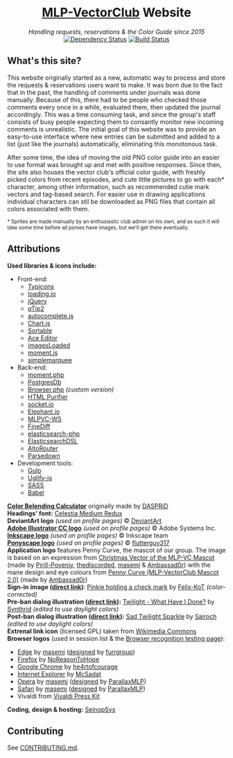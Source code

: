 <p align="center"><img src="https://raw.githubusercontent.com/ponydevs/MLPVC-RR/master/www/img/logo.png" alt=""></p>

<h1 align="center"><a href="http://mlp-vectorclub.deviantart.com/">MLP-VectorClub</a> Website</h1>
<p align="center"><em>Handling requests, reservations & the Color Guide since 2015</em><br><a href='https://www.versioneye.com/user/projects/583a3a11e7cea00039353d05'><img src='https://www.versioneye.com/user/projects/583a3a11e7cea00039353d05/badge.svg?style=flat-square' alt="Dependency Status"></a> <a href="https://travis-ci.org/ponydevs/MLPVC-RR"><img src="https://travis-ci.org/ponydevs/MLPVC-RR.svg?branch=master" alt="Build Status"></a></p>

## What's this site?

This website originally started as a new, automatic way to process and store the requests & reservations users want to make. It was born due to the fact that in the past, the handling of comments under journals was done manually. Because of this, there had to be people who checked those comments every once in a while, evaluated them, then updated the journal accordingly. This was a time consuming task, and since the group's staff consists of busy people expecting them to consantly monitor new incoming comments is unrealistic. The initial goal of this website was to provide an easy-to-use interface where new entries can be submitted and added to a list (just like the journals) automatically, eliminating this monotonous task.

After some time, the idea of moving the old PNG color guide into an easier to use format was brought up and met with positive responses. Since then, the site also houses the vector club's official color guide, with freshly picked colors from recent episodes, and cute little pictures to go with each* character, among other information, such as recommended cutie mark vectors and tag-based search. For easier use in drawing applications individual characters can stil be downloaded as PNG files that contain all colors associated with them.

<sub>* Sprites are made manually by an enthusiastic club admin on his own, and as such it will take some time before all ponies have images, but we'll get there eventually.</sub>

## Attributions

**Used libraries & icons include:**
 - Front-end:
   - [Typicons](http://www.typicons.com/)
   - [loading.io](http://loading.io/)
   - [jQuery](http://jquery.com/)
   - [qTip2](http://qtip2.com/)
   - [autocomplete.js](https://github.com/algolia/autocomplete.js)
   - [Chart.js](http://www.chartjs.org/)
   - [Sortable](https://github.com/RubaXa/Sortable)
   - [Ace Editor](https://ace.c9.io/)
   - [imagesLoaded](http://imagesloaded.desandro.com/)
   - [moment.js](http://momentjs.com/)
   - [simplemarquee](https://github.com/IndigoUnited/jquery.simplemarquee)
 - Back-end:
   - [moment.php](https://github.com/fightbulc/moment.php)
   - [PostgresDb](https://github.com/SeinopSys/PHP-PostgreSQL-Database-Class)
   - [Browser.php](https://github.com/cbschuld/Browser.php) *(custom version)*
   - [HTML Purifier](http://htmlpurifier.org/)
   - [socket.io](http://socket.io)
   - [Elephant.io](https://github.com/wisembly/elephant.io)
   - [MLPVC-WS](https://github.com/ponydevs/MLPVC-WS)
   - [FineDiff](https://github.com/cogpowered/FineDiff)
   - [elasticsearch-php](https://github.com/elastic/elasticsearch-php)
   - [ElasticsearchDSL](https://github.com/ongr-io/ElasticsearchDSL)
   - [AltoRouter](https://github.com/dannyvankooten/AltoRouter)
   - [Parsedown](https://github.com/erusev/parsedown)
 - Development tools:
   - [Gulp](http://gulpjs.com/)
   - [Uglify-js](https://www.npmjs.com/package/uglify-js)
   - [SASS](http://sass-lang.com/)
   - [Babel](https://babeljs.io/)

**[Color Belending Calculator](https://mlpvc-rr.ml/blending)** originally made by [DASPRiD](https://github.com/dasprid)<br>
**Headings' font:** [Celestia Medium Redux](http://www.mattyhex.net/CMR/)<br>
**DeviantArt logo** *(used on profile pages)* &copy; [DeviantArt](http://www.deviantart.com/)<br>
[**Adobe Illustrator CC logo**](https://commons.wikimedia.org/wiki/File:Adobe_Illustrator_CC_icon.svg) *(used on profile pages)* &copy; Adobe Systems Inc.<br>
[**Inkscape logo**](https://commons.wikimedia.org/wiki/File:Inkscape_Logo.svg) *(used on profile pages)* &copy; Inkscape team<br>
[**Ponyscape logo**](http://flutterguy317.deviantart.com/art/Ponyscape-PNG-354658716) *(used on profile pages)* &copy; [flutterguy317](http://flutterguy317.deviantart.com/)<br>
**Application logo** features Penny Curve, the mascot of our group. The image is based on an expression from [Christmas Vector of the MLP-VC Mascot](http://pirill-poveniy.deviantart.com/art/Collab-Christmas-Vector-of-the-MLP-VC-Mascot-503196118) (made by [Pirill-Poveniy](http://pirill-poveniy.deviantart.com/), [thediscorded](http://thediscorded.deviantart.com/), [masemj](http://masemj.deviantart.com/) & [Ambassad0r](http://ambassad0r.deviantart.com/)) with the mane design and eye colours from [Penny Curve (MLP-VectorClub Mascot 2.0)](http://ambassad0r.deviantart.com/art/Penny-Curve-MLP-VectorClub-Mascot-2-0-568079382) (made by [Ambassad0r](http://ambassad0r.deviantart.com/))<br>
**Sign-in image ([direct link](https://github.com/ponydevs/MLPVC-RR/blob/master/www/img/login-success.svg))**: [Pinkie holding a check mark](http://felix-kot.deviantart.com/art/Pinkie-holding-a-check-mark-286014735) by [Felix-KoT](http://felix-kot.deviantart.com/) *(color-corrected)*<br>
**Pre-ban dialog illustration ([direct link](https://github.com/ponydevs/MLPVC-RR/blob/master/www/img/pre-ban.svg)):** [Twilight - What Have I Done?](http://synthrid.deviantart.com/art/Twilight-What-Have-I-Done-355177596) by [Synthrid](http://synthrid.deviantart.com/) *(edited to use daylight colors)*<br>
**Post-ban dialog illustration ([direct link](https://github.com/ponydevs/MLPVC-RR/blob/master/www/img/post-ban.svg)):** [Sad Twilight Sparkle](http://sairoch.deviantart.com/art/Sad-Twilight-Sparkle-354710611) by [Sairoch](http://sairoch.deviantart.com/) *(edited to use daylight colors)*<br>
**Extrenal link icon** (licensed GPL) taken from [Wikimedia Commons](https://commons.wikimedia.org/wiki/File:Icon_External_Link.svg)<br>
**Browser logos** (used in session list & the [Browser recognition testing page](https://mlpvc-rr.ml/browser)):

 - [Edge](http://fav.me/d9rtlbv) by [masemj](http://masemj.deviantart.com/) ([designed](http://fav.me/d8uhefy) by [furrgroup](http://furrgroup.deviantart.com/))
 - [Firefox](http://fav.me/d4b6f4v) by [NoReasonToHope](http://noreasontohope.deviantart.com/)
 - [Google Chrome](http://fav.me/d523s3y) by [he4rtofcourage](http://he4rtofcourage.deviantart.com/)
 - [Internet Explorer](http://fav.me/d52fp08) by [McSadat](http://mcsadat.deviantart.com/)
 - [Opera](http://fav.me/dacngnh) by [masemj](http://masemj.deviantart.com/) ([designed](http://fav.me/d52qnaw) by [ParallaxMLP](http://parallaxmlp.deviantart.com/))
 - [Safari](http://fav.me/dadu3l9) by [masemj](http://masemj.deviantart.com/) ([designed](http://fav.me/d530knp) by [ParallaxMLP](http://parallaxmlp.deviantart.com/))
 - Vivaldi from [Vivaldi Press Kit](https://vivaldi.com/press/)
 
**Coding, design & hosting:** [SeinopSys](https://github.com/SeinopSys)

## Contributing

See [CONTRIBUTING.md](https://github.com/ponydevs/MLPVC-RR/blob/master/CONTRIBUTING.md).
